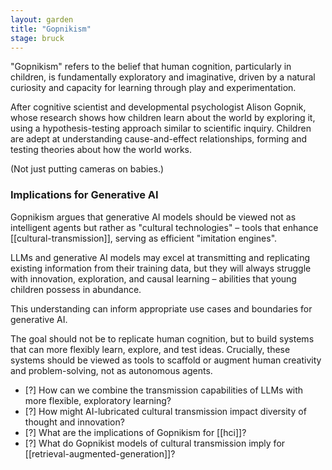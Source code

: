 ```yaml
---  
layout: garden
title: "Gopnikism"
stage: bruck
---
```


"Gopnikism" refers to the belief that human cognition, particularly in children, is fundamentally exploratory and imaginative, driven by a natural curiosity and capacity for learning through play and experimentation.

After cognitive scientist and developmental psychologist Alison Gopnik, whose research shows how children learn about the world by exploring it, using a hypothesis-testing approach similar to scientific inquiry. Children are adept at understanding cause-and-effect relationships, forming and testing theories about how the world works.

(Not just putting cameras on babies.)

### Implications for Generative AI

Gopnikism argues that generative AI models should be viewed not as intelligent agents but rather as "cultural technologies" – tools that enhance [[cultural-transmission]], serving as efficient "imitation engines".

LLMs and generative AI models may excel at transmitting and replicating existing information from their training data, but they will always struggle with innovation, exploration, and causal learning – abilities that young children possess in abundance.

This understanding can inform appropriate use cases and boundaries for generative AI. 

The goal should not be to replicate human cognition, but to build systems that can more flexibly learn, explore, and test ideas. Crucially, these systems should be viewed as tools to scaffold or augment human creativity and problem-solving, not as autonomous agents.

- [?] How can we combine the transmission capabilities of LLMs with more flexible, exploratory learning?
- [?] How might AI-lubricated cultural transmission impact diversity of thought and innovation?
- [?] What are the implications of Gopnikism for [[hci]]?
- [?] What do Gopnikist models of cultural transmission imply for [[retrieval-augmented-generation]]?